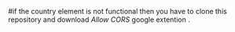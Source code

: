 #if the country element  is not functional  then  you have to clone this repository and download *Allow CORS* google extention .






